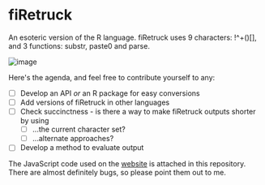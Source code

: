 # fiRetruck
An esoteric version of the R language.
fiRetruck uses 9 characters: \!^+()[], and 3 functions: substr, paste0 and parse.

![image](https://user-images.githubusercontent.com/73578941/192406129-6731122a-0816-412a-8ea4-5dc17446eafa.png)

Here's the agenda, and feel free to contribute yourself to any:
  - [ ] Develop an API *or* an R package for easy conversions
  - [ ] Add versions of fiRetruck in other languages 
  - [ ] Check succinctness - is there a way to make fiRetruck outputs shorter by using 
    - [ ] ...the current character set?
    - [ ] ...alternate approaches?
  - [ ] Develop a method to evaluate output 
  
The JavaScript code used on the [website](https://thecruncherau.vercel.app/firetruck) is attached in this repository.
There are almost definitely bugs, so please point them out to me.
